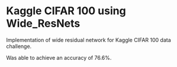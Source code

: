 # Kaggle CIFAR 100 using Wide_ResNets
Implementation of wide residual network for Kaggle CIFAR 100 data challenge.

Was able to achieve an accuracy of 76.6%.